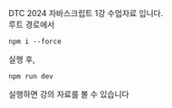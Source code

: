 DTC 2024 자바스크립트 1강 수업자료 입니다.    
루트 경로에서
```
npm i --force
```
실행 후,
```
npm run dev
```
실행하면 강의 자료를 볼 수 있습니다